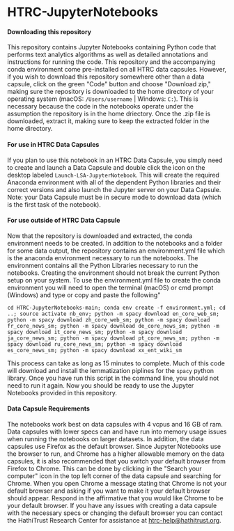 # HTRC-JupyterNotebooks

#### Downloading this repository
This repository contains Jupyter Notebooks containing Python code that performs text analytics algorithms as well as detailed annotations and instructions for running the code. This repository and the accompanying conda environment come pre-installed on all HTRC data capsules. However, if you wish to download this repository somewhere other than a data capsule, click on the green "Code" button and choose "Download zip," making sure the repository is downloaded to the home directory of your operating system (macOS: `/Users/username` | Windows: `C:`). This is necessary because the code in the notebooks operate under the assumption the repository is in the home driectory. Once the .zip file is downloaded, extract it, making sure to keep the extracted folder in the home directory.

#### For use in HTRC Data Capsules
If you plan to use this notebook in an HTRC Data Capsule, you simply need to create and launch a Data Capsule and double click the icon on the desktop labeled `Launch-LSA-JupyterNotebook`. This will create the required Anaconda environment with all of the dependent Python libraries and their correct versions and also launch the Jupyter server on your Data Capsule. Note: your Data Capsule must be in secure mode to download data (which is the first task of the notebook).

#### For use **outside** of HTRC Data Capsule
Now that the repository is downloaded and extracted, the conda environment needs to be created. In addition to the notebooks and a folder for some data output, the repository contains an environment.yml file which is the anaconda environment necessary to run the notebooks. The environment contains all the Python Libraries necessary to run the notebooks. Creating the environment should not break the current Python setup on your system. To use the environment.yml file to create the conda environment you will need to open the terminal (macOS) or cmd prompt (Windows) and type or copy and paste the following"

`cd HTRC-JupyterNotebooks-main; conda env create -f environment.yml; cd ..; source activate nb_env; python -m spacy download en_core_web_sm; python -m spacy download zh_core_web_sm; python -m spacy download fr_core_news_sm; python -m spacy download de_core_news_sm; python -m spacy download it_core_news_sm; python -m spacy download ja_core_news_sm; python -m spacy download pt_core_news_sm; python -m spacy download ru_core_news_sm; python -m spacy download es_core_news_sm; python -m spacy download xx_ent_wiki_sm`

This process can take as long as 15 minutes to complete. Much of this code will download and install the lemmatization piplines for the `spacy` python library. Once you have run this script in the command line, you should not need to run it again. Now you should be ready to use the Jupyter Notebooks provided in this repository.

#### Data Capsule Requirements
The notebooks work best on data capsules with 4 vcpus and 16 GB of ram. Data capsules with lower specs can and have run into memory usage issues when running the notebooks on larger datasets. In addition, the data capsules use Firefox as the default browser. Since Jupyter Notebooks use the browser to run, and Chrome has a higher allowable memory on the data capsules, it is also recommended that you switch your default browser from Firefox to Chrome. This can be done by clicking in the "Search your computer" icon in the top left corner of the data capsule and searching for Chrome. When you open Chrome a message stating that Chrome is not your default browser and asking if you want to make it your default browser should appear. Respond in the affirmative that you would like Chrome to be your default browser. If you have any issues with creating a data capsule with the necessary specs or changing the default browser you can contact the HathiTrust Research Center for assistance at htrc-help@hathitrust.org.
